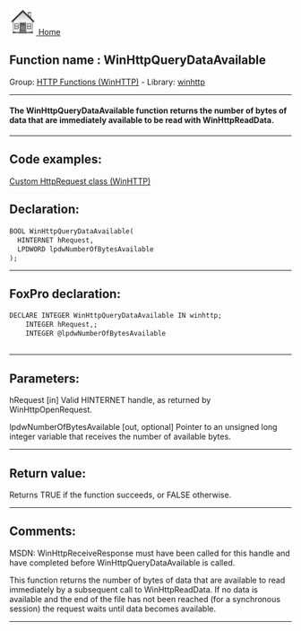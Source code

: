 [<img src="../../images/home.png"> Home ](https://github.com/VFPX/Win32API)  

## Function name : WinHttpQueryDataAvailable
Group: [HTTP Functions (WinHTTP)](../../functions_group.md#HTTP_Functions_(WinHTTP))  -  Library: [winhttp](../../../libraries.md#winhttp)  
***  


#### The WinHttpQueryDataAvailable function returns the number of bytes of data that are immediately available to be read with WinHttpReadData.
***  


## Code examples:
[Custom HttpRequest class (WinHTTP)](../../samples/sample_397.md)  

## Declaration:
```foxpro  
BOOL WinHttpQueryDataAvailable(
  HINTERNET hRequest,
  LPDWORD lpdwNumberOfBytesAvailable
);  
```  
***  


## FoxPro declaration:
```foxpro  
DECLARE INTEGER WinHttpQueryDataAvailable IN winhttp;
	INTEGER hRequest,;
	INTEGER @lpdwNumberOfBytesAvailable
  
```  
***  


## Parameters:
hRequest 
[in] Valid HINTERNET handle, as returned by WinHttpOpenRequest.

lpdwNumberOfBytesAvailable 
[out, optional] Pointer to an unsigned long integer variable that receives the number of available bytes.  
***  


## Return value:
Returns TRUE if the function succeeds, or FALSE otherwise.  
***  


## Comments:
MSDN: WinHttpReceiveResponse must have been called for this handle and have completed before WinHttpQueryDataAvailable is called.   
  
This function returns the number of bytes of data that are available to read immediately by a subsequent call to WinHttpReadData. If no data is available and the end of the file has not been reached (for a synchronous session) the request waits until data becomes available.  
  
***  

